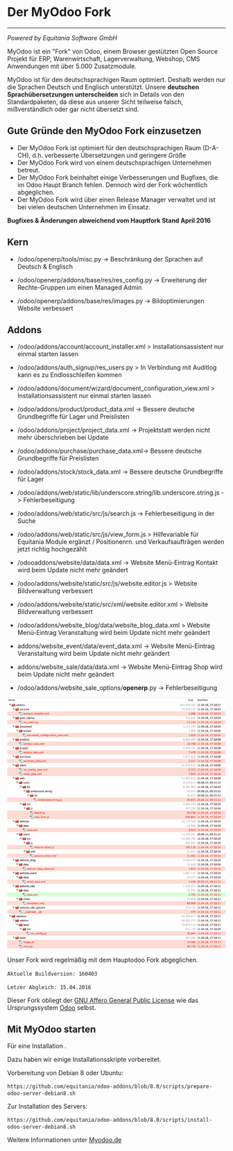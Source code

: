 # Der MyOdoo Fork
----
*Powered by Equitania Software GmbH* 

MyOdoo ist ein "Fork" von Odoo, einem Browser gestützten Open Source Projekt für ERP, Warenwirtschaft, Lagerverwaltung, Webshop, CMS Anwendungen mit über 5.000 Zusatzmodule.

MyOdoo ist für den deutschsprachigen Raum optimiert. Deshalb werden nur die Sprachen Deutsch und Englisch unterstützt.
Unsere **deutschen Sprachübersetzungen unterscheiden** sich in Details von den Standardpaketen, da diese aus unserer Sicht teilweise falsch, mißverständlich oder gar nicht übersetzt sind.

## Gute Gründe den MyOdoo Fork einzusetzen

- Der MyOdoo Fork ist optimiert für den deutschsprachigen Raum (D-A-CH), d.h. verbesserte Übersetzungen und geringere Größe
- Der MyOdoo Fork wird von einem deutschsprachigen Unternehmen betreut.
- Der MyOdoo Fork beinhaltet einige Verbesserungen und Bugfixes, die im Odoo Haupt Branch fehlen. Dennoch wird der Fork wöchentlich abgeglichen. 
- Der MyOdoo Fork wird über einen Release Manager verwaltet und ist bei vielen deutschen Unternehmen im Einsatz.

**Bugfixes & Änderungen abweichend vom Hauptfork Stand April 2016**

## Kern

- /odoo/openerp/tools/misc.py -> Beschränkung der Sprachen auf Deutsch & Englisch

- /odoo/openerp/addons/base/res/res_config.py -> Erweiterung der Rechte-Gruppen um einen Managed Admin

- /odoo/openerp/addons/base/res/images.py -> Bildoptimierungen Website verbessert

## Addons

- /odoo/addons/account/account_installer.xml > Installationsassistent nur einmal starten lassen

- /odoo/addons/auth_signup/res_users.py > In Verbindung mit Auditlog kann es zu Endlosschleifen kommen

- /odoo/addons/document/wizard/document_configuration_view.xml > Installationsassistent nur einmal starten lassen

- /odoo/addons/product/product_data.xml -> Bessere deutsche Grundbegriffe für Lager und Preislisten

- /odoo/addons/project/project_data.xml -> Projektstatt werden nicht mehr überschrieben bei Update

- /odoo/addons/purchase/purchase_data.xml-> Bessere deutsche Grundbegriffe für Preislisten

- /odoo/addons/stock/stock_data.xml -> Bessere deutsche Grundbegriffe für Lager

- /odoo/addons/web/static/lib/underscore.string/lib.underscore.string.js -> Fehlerbeseitigung

- /odoo/addons/web/static/src/js/search.js -> Fehlerbeseitigung in der Suche

- /odoo/addons/web/static/src/js/view_form.js > Hilfevariable für Equitania Module ergänzt / Positionenrn. und Verkaufsaufträgen werden jetzt richtig hochgezählt

- /odooaddons/website/data/data.xml -> Website Menü-Eintrag Kontakt wird beim Update nicht mehr geändert

- /odoo/addons/website/static/src/js/website.editor.js > Website Bildverwaltung verbessert

- /odoo/addons/website/static/src/xml/website.editor.xml > Website Bildverwaltung verbessert

- /odoo/addons/website_blog/data/website_blog_data.xml > Website Menü-Eintrag Veranstaltung wird beim Update nicht mehr geändert

- addons/website_event/data/event_data.xml -> Website Menü-Eintrag Veranstaltung wird beim Update nicht mehr geändert

- addons/website_sale/data/data.xml -> Website Menü-Eintrag Shop wird beim Update nicht mehr geändert

- /odoo/addons/website_sale_options/__openerp__.py -> Fehlerbeseitigung



![image](myodoo-server-fork-differences.png)

Unser Fork wird regelmäßig mit dem Hauptodoo Fork abgeglichen.

`Aktuelle Buildversion: 160403`

`Letzer Abgleich: 15.04.2016`

Dieser Fork obliegt der <a href="http://www.gnu.org/licenses/licenses.html">GNU Affero General Public License</a> wie das Ursprungssystem <a href="https://www.odoo.com">Odoo</a> selbst.


Mit MyOdoo starten 
-------------------------
Für eine Installation .

Dazu haben wir einige Installationsskripte vorbereitet.

Vorbereitung von Debian 8 oder Ubuntu:

	https://github.com/equitania/odoo-addons/blob/8.0/scripts/prepare-odoo-server-debian8.sh

Zur Installation des Servers:

	https://github.com/equitania/odoo-addons/blob/8.0/scripts/install-odoo-server-debian8.sh


Weitere Informationen unter <a href="https://www.myoodoo.de">Myodoo.de</a>